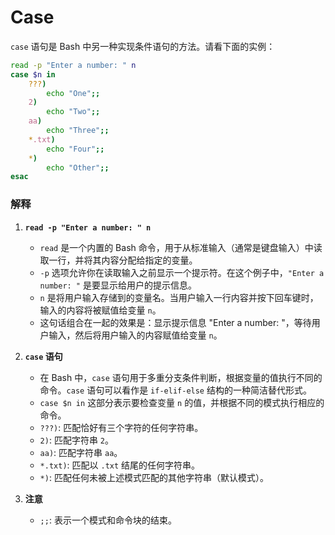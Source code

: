 
# Case

`case` 语句是 Bash 中另一种实现条件语句的方法。请看下面的实例：

```bash
read -p "Enter a number: " n
case $n in
    ???) 
        echo "One";;
    2) 
        echo "Two";;
    aa) 
        echo "Three";;
    *.txt) 
        echo "Four";;
    *) 
        echo "Other";;
esac
```

### 解释

1. **`read -p "Enter a number: " n`**
    - `read` 是一个内置的 Bash 命令，用于从标准输入（通常是键盘输入）中读取一行，并将其内容分配给指定的变量。
    - `-p` 选项允许你在读取输入之前显示一个提示符。在这个例子中，`"Enter a number: "` 是要显示给用户的提示信息。
    - `n` 是将用户输入存储到的变量名。当用户输入一行内容并按下回车键时，输入的内容将被赋值给变量 `n`。
    - 这句话组合在一起的效果是：显示提示信息 "Enter a number: "，等待用户输入，然后将用户输入的内容赋值给变量 `n`。

2. **`case` 语句**
    - 在 Bash 中，`case` 语句用于多重分支条件判断，根据变量的值执行不同的命令。`case` 语句可以看作是 `if-elif-else` 结构的一种简洁替代形式。
    - `case $n in` 这部分表示要检查变量 `n` 的值，并根据不同的模式执行相应的命令。
    - `???)`: 匹配恰好有三个字符的任何字符串。
    - `2)`: 匹配字符串 `2`。
    - `aa)`: 匹配字符串 `aa`。
    - `*.txt)`: 匹配以 `.txt` 结尾的任何字符串。
    - `*)`: 匹配任何未被上述模式匹配的其他字符串（默认模式）。

3. **注意**
    - `;;`: 表示一个模式和命令块的结束。
